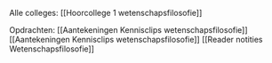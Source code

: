 Alle colleges:
[[Hoorcollege 1 wetenschapsfilosofie]]

Opdrachten:
[[Aantekeningen Kennisclips wetenschapsfilosofie]]
[[Aantekeningen Kennisclips wetenschapsfilosofie]]
[[Reader notities Wetenschapsfilosofie]]
